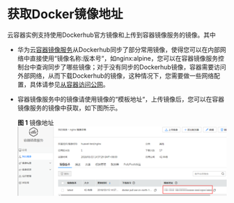 # 获取Docker镜像地址<a name="cci_02_1003"></a>

云容器实例支持使用Dockerhub官方镜像和上传到容器镜像服务的镜像。其中

-   华为云[容器镜像服务](https://www.huaweicloud.com/product/swr.html)从Dockerhub同步了部分常用镜像，使得您可以在内部网络中直接使用“镜像名称:版本号“，如nginx:alpine，您可以在容器镜像服务控制台中查询同步了哪些镜像；对于没有同步的Dockerhub镜像，容器需要访问外部网络，从而下载Dockerhub的镜像，这种情况下，您需要做一些网络配置，具体请参见[从容器访问公网](https://support.huaweicloud.com/usermanual-cci/cci_01_0065.html)。
-   容器镜像服务中的镜像请使用镜像的“模板地址“，上传镜像后，您可以在容器镜像服务的镜像中获取，如下图所示。

    **图 1**  镜像地址<a name="fig165713941114"></a>  
    ![](figures/镜像地址.png "镜像地址")


